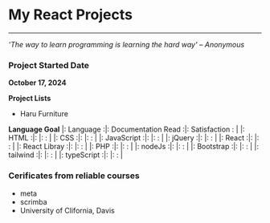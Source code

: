 # My React Projects
---

*'The way to learn programming is learning the hard way'* – _Anonymous_

### Project Started Date
**October 17, 2024**

**Project Lists**
- Haru Furniture


**Language Goal**
|: Language     :|: Documentation Read :|: Satisfaction : |
|: HTML         :|:                     |:              : |
|: CSS          :|:                     |:              : |
|: JavaScript   :|:                     |:              : |
|: jQuery       :|:                     |:              : |
|: React        :|:                     |:              : |
|: React Libray :|:                     |:              : |
|: PHP          :|:                     |:              : |
|: nodeJs       :|:                     |:              : |
|: Bootstrap    :|:                     |:              : |
|: tailwind     :|:                     |:              : |
|: typeScript   :|:                     |:              : |


### Cerificates from reliable courses
- meta
- scrimba 
- University of Clifornia, Davis



